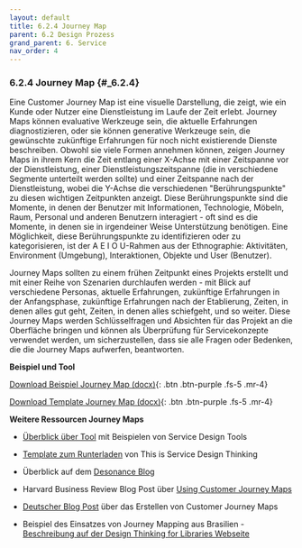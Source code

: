 ```yaml
---
layout: default
title: 6.2.4 Journey Map
parent: 6.2 Design Prozess
grand_parent: 6. Service
nav_order: 4
---
```


### 6.2.4 Journey Map {#_6.2.4}

Eine Customer Journey Map ist eine visuelle Darstellung, die zeigt, wie
ein Kunde oder Nutzer eine Dienstleistung im Laufe der Zeit erlebt.
Journey Maps können evaluative Werkzeuge sein, die aktuelle Erfahrungen
diagnostizieren, oder sie können generative Werkzeuge sein, die
gewünschte zukünftige Erfahrungen für noch nicht existierende Dienste
beschreiben. Obwohl sie viele Formen annehmen können, zeigen Journey
Maps in ihrem Kern die Zeit entlang einer X-Achse mit einer Zeitspanne
vor der Dienstleistung, einer Dienstleistungszeitspanne (die in
verschiedene Segmente unterteilt werden sollte) und einer Zeitspanne
nach der Dienstleistung, wobei die Y-Achse die verschiedenen
"Berührungspunkte" zu diesen wichtigen Zeitpunkten anzeigt. Diese
Berührungspunkte sind die Momente, in denen der Benutzer mit
Informationen, Technologie, Möbeln, Raum, Personal und anderen Benutzern
interagiert - oft sind es die Momente, in denen sie in irgendeiner Weise
Unterstützung benötigen. Eine Möglichkeit, diese Berührungspunkte zu
identifizieren oder zu kategorisieren, ist der A E I O U-Rahmen aus der
Ethnographie: Aktivitäten, Environment (Umgebung), Interaktionen,
Objekte und User (Benutzer).

Journey Maps sollten zu einem frühen Zeitpunkt eines Projekts erstellt
und mit einer Reihe von Szenarien durchlaufen werden - mit Blick auf
verschiedene Personas, aktuelle Erfahrungen, zukünftige Erfahrungen in
der Anfangsphase, zukünftige Erfahrungen nach der Etablierung, Zeiten,
in denen alles gut geht, Zeiten, in denen alles schiefgeht, und so
weiter. Diese Journey Maps werden Schlüsselfragen und Absichten für das
Projekt an die Oberfläche bringen und können als Überprüfung für
Servicekonzepte verwendet werden, um sicherzustellen, dass sie alle
Fragen oder Bedenken, die die Journey Maps aufwerfen, beantworten.

**Beispiel und Tool**

[Download Beispiel Journey Map (docx)](../../0_Tools/06_02_04_DE_Journey_Map_Beispiel.docx){: .btn .btn-purple .fs-5 .mr-4}

[Download Template Journey Map (docx)](../../0_Tools/06_02_04_DE_Journey_Map.docx){: .btn .btn-purple .fs-5 .mr-4}


**Weitere Ressourcen Journey Maps**

-   [Überblick über Tool](http://www.servicedesigntools.org/tools/8) mit Beispielen von Service Design Tools

-   [Template zum Runterladen](http://files.thisisservicedesignthinking.com/tisdt_cujoca.pdf) von This is Service Design Thinking

-   Überblick auf dem [Desonance Blog](http://desonance.wordpress.com/2010/06/16/customer-experience-mapping/)

-   Harvard Business Review Blog Post über [Using Customer Journey Maps](http://blogs.hbr.org/cs/2010/11/using_customer_journey_maps_to.html)

-   [Deutscher Blog Post](https://blog.hubspot.de/marketing/customer-journey-map-erstellen) über das Erstellen von Customer Journey Maps

-   Beispiel des Einsatzes von Journey Mapping aus Brasilien - [Beschreibung auf der Design Thinking for Libraries Webseite](http://designthinkingforlibraries.com/journey-mapping)

 

